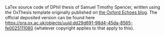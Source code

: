 LaTex source code of DPhil thesis of Samuel Timothy Spencer, written using the OxThesis template originally published on [the Oxford Echoes blog](https://www.oxfordechoes.com/oxford-thesis-template/). The official deposited version can be found here https://ora.ox.ac.uk/objects/uuid:dd29d691-98d4-45da-8565-fe0025111080 (whatever copyright applies to that apply to this).
